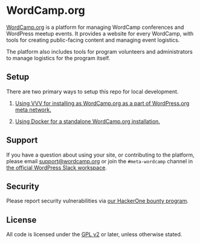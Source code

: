 # WordCamp.org

[WordCamp.org](https://central.wordcamp.org) is a platform for managing WordCamp conferences and WordPress meetup events. It provides a website for every WordCamp, with tools for creating public-facing content and managing event logistics.

The platform also includes tools for program volunteers and administrators to manage logistics for the program itself.


## Setup

There are two primary ways to setup this repo for local development.

1. [Using VVV for installing as WordCamp.org as a part of WordPress.org meta network.](https://github.com/WordPress/meta-environment/blob/master/docs/install.md)

1. [Using Docker for a standalone WordCamp.org installation.](.docker/readme.md)


## Support

If you have a question about using your site, or contributing to the platform, please email [support@wordcamp.org](mailto:support@wordcamp.org) or join the `#meta-wordcamp` channel in [the official WordPress Slack workspace](https://make.wordpress.org/chat/).


## Security

Please report security vulnerabilities via [our HackerOne bounty program](https://hackerone.com/wordpress).


## License

All code is licensed under the [GPL v2](https://www.gnu.org/licenses/old-licenses/gpl-2.0.html) or later, unless otherwise stated.
